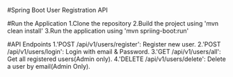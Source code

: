 #Spring Boot User Registration API

#Run the Application
1.Clone the repository
2.Build the project using 'mvn clean install'
3.Run the application using 'mvn spriing-boot:run'

#API Endpoints
1.'POST /api/v1/users/register': Register new user.
2.'POST /api/v1/users/login': Login with email & Password.
3.'GET /api/v1/users/all': Get all registered users(Admin only).
4.'DELETE /api/v1/users/delete': Delete a user by email(Admin Only).
